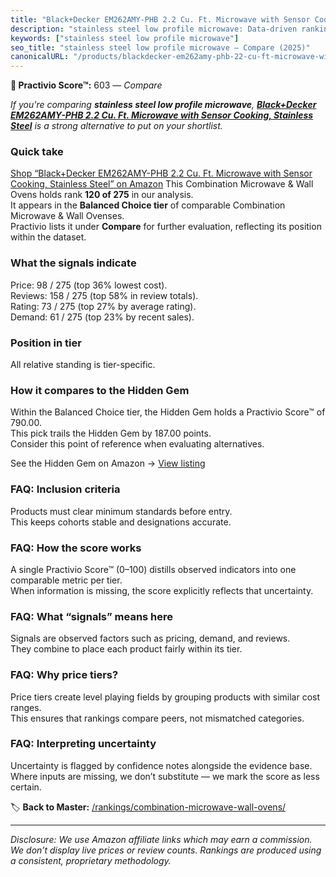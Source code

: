 ```yaml
---
title: "Black+Decker EM262AMY-PHB 2.2 Cu. Ft. Microwave with Sensor Cooking, Stainless Steel"
description: "stainless steel low profile microwave: Data-driven ranking using the Practivio Score™. Positioned by quality, value, demand, findability, momentum."
keywords: ["stainless steel low profile microwave"]
seo_title: "stainless steel low profile microwave — Compare (2025)"
canonicalURL: "/products/blackdecker-em262amy-phb-22-cu-ft-microwave-with-sensor-cooking-stainless-steel-B07W4XJV4N/"
---
```


**🛒 Practivio Score™:** 603 — _Compare_


*If you're comparing **stainless steel low profile microwave**, **[Black+Decker EM262AMY-PHB 2.2 Cu. Ft. Microwave with Sensor Cooking, Stainless Steel](https://www.amazon.com/dp/B07W4XJV4N?tag=practivio-20)** is a strong alternative to put on your shortlist.*
### Quick take
[Shop “Black+Decker EM262AMY-PHB 2.2 Cu. Ft. Microwave with Sensor Cooking, Stainless Steel” on Amazon](https://www.amazon.com/dp/B07W4XJV4N?tag=practivio-20)
This Combination Microwave & Wall Ovens holds rank **120 of 275** in our analysis.  
It appears in the **Balanced Choice tier** of comparable Combination Microwave & Wall Ovenses.  
Practivio lists it under **Compare** for further evaluation, reflecting its position within the dataset.

### What the signals indicate
Price: 98 / 275 (top 36% lowest cost).  
Reviews: 158 / 275 (top 58% in review totals).  
Rating: 73 / 275 (top 27% by average rating).  
Demand: 61 / 275 (top 23% by recent sales).

### Position in tier
All relative standing is tier-specific.

### How it compares to the Hidden Gem
Within the Balanced Choice tier, the Hidden Gem holds a Practivio Score™ of 790.00.  
This pick trails the Hidden Gem by 187.00 points.  
Consider this point of reference when evaluating alternatives.  

See the Hidden Gem on Amazon → [View listing](https://www.amazon.com/dp/B07JYNPTX3?tag=practivio-20)

### FAQ: Inclusion criteria
Products must clear minimum standards before entry.  
This keeps cohorts stable and designations accurate.

### FAQ: How the score works
A single Practivio Score™ (0–100) distills observed indicators into one comparable metric per tier.  
When information is missing, the score explicitly reflects that uncertainty.

### FAQ: What “signals” means here
Signals are observed factors such as pricing, demand, and reviews.  
They combine to place each product fairly within its tier.

### FAQ: Why price tiers?
Price tiers create level playing fields by grouping products with similar cost ranges.  
This ensures that rankings compare peers, not mismatched categories.

### FAQ: Interpreting uncertainty
Uncertainty is flagged by confidence notes alongside the evidence base.  
Where inputs are missing, we don’t substitute — we mark the score as less certain.

<!-- Missing template for Compare/CompareWithinPriceClass -->


🏷️ **Back to Master:** [/rankings/combination-microwave-wall-ovens/](/rankings/combination-microwave-wall-ovens/)

---
_Disclosure: We use Amazon affiliate links which may earn a commission. We don’t display live prices or review counts. Rankings are produced using a consistent, proprietary methodology._
